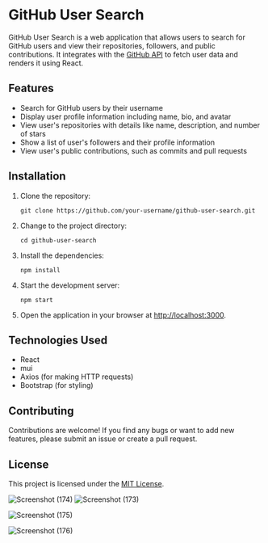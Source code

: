 
# GitHub User Search

GitHub User Search is a web application that allows users to search for GitHub users and view their repositories, followers, and public contributions. It integrates with the [GitHub API](https://docs.github.com/en/rest) to fetch user data and renders it using React.

## Features

- Search for GitHub users by their username
- Display user profile information including name, bio, and avatar
- View user's repositories with details like name, description, and number of stars
- Show a list of user's followers and their profile information
- View user's public contributions, such as commits and pull requests

## Installation

1. Clone the repository:

   ```shell
   git clone https://github.com/your-username/github-user-search.git
   ```

2. Change to the project directory:

   ```shell
   cd github-user-search
   ```

3. Install the dependencies:

   ```shell
   npm install
   ```


5. Start the development server:

   ```shell
   npm start
   ```

6. Open the application in your browser at [http://localhost:3000](http://localhost:3000).

## Technologies Used

- React
- mui
- Axios (for making HTTP requests)
- Bootstrap (for styling)

## Contributing

Contributions are welcome! If you find any bugs or want to add new features, please submit an issue or create a pull request.

## License
 
This project is licensed under the [MIT License](LICENSE).  

![Screenshot (174)](https://github.com/Nee-Shar/GithubVisualizer/assets/99169026/e8b17b5a-1d66-4fed-a00e-e0af418ed8b2)
![Screenshot (173)](https://github.com/Nee-Shar/GithubVisualizer/assets/99169026/6df32fc9-0045-401d-a016-e4cf4be3e8fa)

![Screenshot (175)](https://github.com/Nee-Shar/GithubVisualizer/assets/99169026/e1bc5538-02d7-469c-aba8-26803fa06444)

![Screenshot (176)](https://github.com/Nee-Shar/GithubVisualizer/assets/99169026/b8d7c1a6-f959-46e4-b807-4b5cdcfb43eb)


